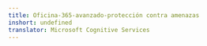 ```yaml
---
title: Oficina-365-avanzado-protección contra amenazas
inshort: undefined
translator: Microsoft Cognitive Services
---
```





